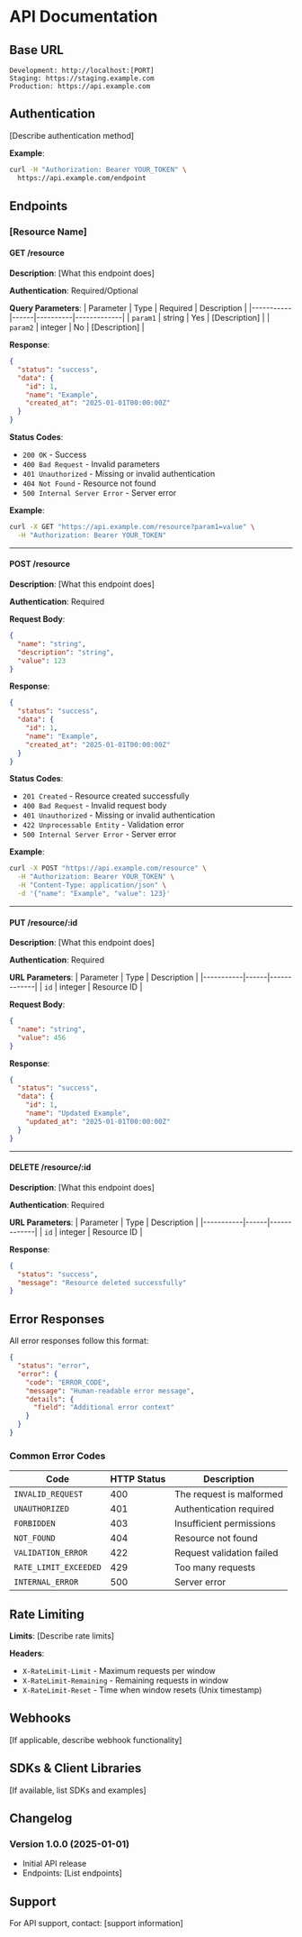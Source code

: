 # API Documentation

## Base URL

```
Development: http://localhost:[PORT]
Staging: https://staging.example.com
Production: https://api.example.com
```

## Authentication

[Describe authentication method]

**Example**:
```bash
curl -H "Authorization: Bearer YOUR_TOKEN" \
  https://api.example.com/endpoint
```

## Endpoints

### [Resource Name]

#### GET /resource

**Description**: [What this endpoint does]

**Authentication**: Required/Optional

**Query Parameters**:
| Parameter | Type | Required | Description |
|-----------|------|----------|-------------|
| `param1` | string | Yes | [Description] |
| `param2` | integer | No | [Description] |

**Response**:
```json
{
  "status": "success",
  "data": {
    "id": 1,
    "name": "Example",
    "created_at": "2025-01-01T00:00:00Z"
  }
}
```

**Status Codes**:
- `200 OK` - Success
- `400 Bad Request` - Invalid parameters
- `401 Unauthorized` - Missing or invalid authentication
- `404 Not Found` - Resource not found
- `500 Internal Server Error` - Server error

**Example**:
```bash
curl -X GET "https://api.example.com/resource?param1=value" \
  -H "Authorization: Bearer YOUR_TOKEN"
```

---

#### POST /resource

**Description**: [What this endpoint does]

**Authentication**: Required

**Request Body**:
```json
{
  "name": "string",
  "description": "string",
  "value": 123
}
```

**Response**:
```json
{
  "status": "success",
  "data": {
    "id": 1,
    "name": "Example",
    "created_at": "2025-01-01T00:00:00Z"
  }
}
```

**Status Codes**:
- `201 Created` - Resource created successfully
- `400 Bad Request` - Invalid request body
- `401 Unauthorized` - Missing or invalid authentication
- `422 Unprocessable Entity` - Validation error
- `500 Internal Server Error` - Server error

**Example**:
```bash
curl -X POST "https://api.example.com/resource" \
  -H "Authorization: Bearer YOUR_TOKEN" \
  -H "Content-Type: application/json" \
  -d '{"name": "Example", "value": 123}'
```

---

#### PUT /resource/:id

**Description**: [What this endpoint does]

**Authentication**: Required

**URL Parameters**:
| Parameter | Type | Description |
|-----------|------|-------------|
| `id` | integer | Resource ID |

**Request Body**:
```json
{
  "name": "string",
  "value": 456
}
```

**Response**:
```json
{
  "status": "success",
  "data": {
    "id": 1,
    "name": "Updated Example",
    "updated_at": "2025-01-01T00:00:00Z"
  }
}
```

---

#### DELETE /resource/:id

**Description**: [What this endpoint does]

**Authentication**: Required

**URL Parameters**:
| Parameter | Type | Description |
|-----------|------|-------------|
| `id` | integer | Resource ID |

**Response**:
```json
{
  "status": "success",
  "message": "Resource deleted successfully"
}
```

## Error Responses

All error responses follow this format:

```json
{
  "status": "error",
  "error": {
    "code": "ERROR_CODE",
    "message": "Human-readable error message",
    "details": {
      "field": "Additional error context"
    }
  }
}
```

### Common Error Codes

| Code | HTTP Status | Description |
|------|-------------|-------------|
| `INVALID_REQUEST` | 400 | The request is malformed |
| `UNAUTHORIZED` | 401 | Authentication required |
| `FORBIDDEN` | 403 | Insufficient permissions |
| `NOT_FOUND` | 404 | Resource not found |
| `VALIDATION_ERROR` | 422 | Request validation failed |
| `RATE_LIMIT_EXCEEDED` | 429 | Too many requests |
| `INTERNAL_ERROR` | 500 | Server error |

## Rate Limiting

**Limits**: [Describe rate limits]

**Headers**:
- `X-RateLimit-Limit` - Maximum requests per window
- `X-RateLimit-Remaining` - Remaining requests in window
- `X-RateLimit-Reset` - Time when window resets (Unix timestamp)

## Webhooks

[If applicable, describe webhook functionality]

## SDKs & Client Libraries

[If available, list SDKs and examples]

## Changelog

### Version 1.0.0 (2025-01-01)
- Initial API release
- Endpoints: [List endpoints]

## Support

For API support, contact: [support information]
